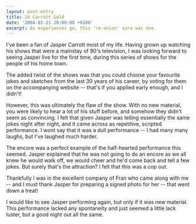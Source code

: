```yaml
---
layout: post-entry
title: 24 Carrott Gold
date: '2004-01-21 20:00:00 +0100'
excerpt: As experiences go, this ‘re-union' sure was one.
---
```

I've been a fan of Jasper Carrott most of my life. Having grown up watching his shows that were a mainstay of 90's television, I was looking forward to seeing Jasper live for the first time, during this series of shows for the people of his home town.

The added twist of the shows was that you could choose your favourite jokes and sketches from the last 30 years of his career, by voting for them on the accompanying website -- that's if you applied early enough, and I didn't!

However, this was ultimately the flaw of the show. With no new material, you were likely to hear a lot of his stuff before, and somehow they didn't seem as convincing. I felt that given Jasper was telling essentially the same jokes night after night, and it came across as repetitive, scripted performance. I wont say that it was a dull performance -- I had many many laughs, but I've laughed much harder.

The encore was a perfect example of the half-hearted performance this seemed. Jasper explained that he was not going to do an encore as we all knew he would walk off, we would cheer and he'd come back and tell a few jokes. But surely that's the attraction? I felt that this was a cop out.

Thankfully I was in the excellent company of Fran who came along with me -- and I must thank Jasper for preparing a signed photo for her -- that went down a treat!

I would like to see Jasper performing again, but only if it was new material. This performance lacked any spontaneity and just seemed a little lack luster, but a good night out all the same.